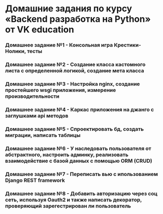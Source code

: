 # Домашние задания по курсу «Backend разработка на Python» от VK education

### Домашнее задание №1 - Консольная игра Крестики-Нолики, тесты 
### Домашнее задание №2 - Создание класса кастомного листа с определенной логикой, создание мета класса
### Домашнее задание №3 - Настройка nginx, создание простейшего wsgi приложения, измерение производительности
### Домашнее задание №4 - Каркас приложения на джанго с заглушками api методов
### Домашнее задание №5 - Спроектировать бд, создать миграции, написать таблицы
### Домашнее задание №6 - У наследовать пользователя от абстрактного, настроить админку, реализовать взаимодействие с базой данных с помощью ORM (CRUD)
### Домашнее задание №7 - Переписать вью с ипользованием Django REST framework
### Домашнее задание №8 - Добавить авторизацию через соц сеть, используя Oauth2 и также написать декоратор, проверяющий зарегестрирован ли пользователь
